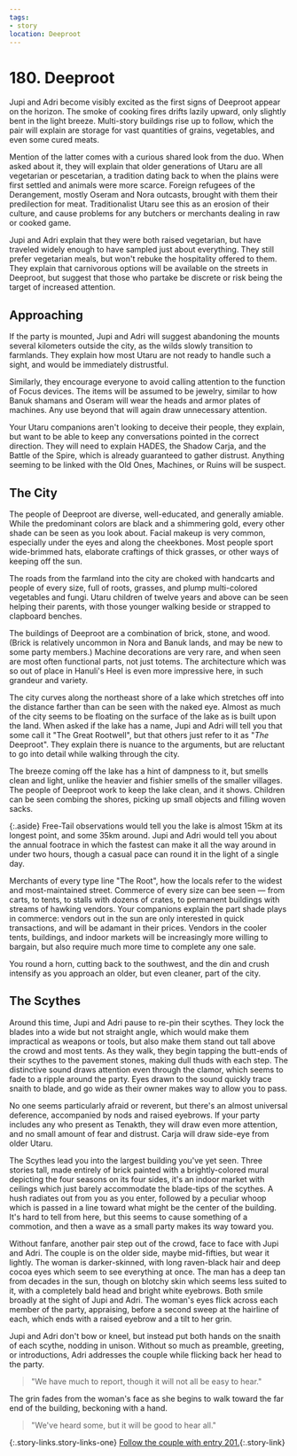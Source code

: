 ```yaml
---
tags:
- story
location: Deeproot
---
```


# 180. Deeproot

Jupi and Adri become visibly excited as the first signs of Deeproot appear on the horizon.
The smoke of cooking fires drifts lazily upward, only slightly bent in the light breeze.
Multi-story buildings rise up to follow, which the pair will explain are storage for vast quantities of grains, vegetables, and even some cured meats.

Mention of the latter comes with a curious shared look from the duo.
When asked about it, they will explain that older generations of Utaru are all vegetarian or pescetarian, a tradition dating back to when the plains were first settled and animals were more scarce.
Foreign refugees of the Derangement, mostly Oseram and Nora outcasts, brought with them their predilection for meat.
Traditionalist Utaru see this as an erosion of their culture, and cause problems for any butchers or merchants dealing in raw or cooked game.

Jupi and Adri explain that they were both raised vegetarian, but have traveled widely enough to have sampled just about everything.
They still prefer vegetarian meals, but won't rebuke the hospitality offered to them.
They explain that carnivorous options will be available on the streets in Deeproot, but suggest that those who partake be discrete or risk being the target of increased attention.

## Approaching

If the party is mounted, Jupi and Adri will suggest abandoning the mounts several kilometers outside the city, as the wilds slowly transition to farmlands.
They explain how most Utaru are not ready to handle such a sight, and would be immediately distrustful.

Similarly, they encourage everyone to avoid calling attention to the function of Focus devices.
The items will be assumed to be jewelry, similar to how Banuk shamans and Oseram will wear the heads and armor plates of machines.
Any use beyond that will again draw unnecessary attention.

Your Utaru companions aren't looking to deceive their people, they explain, but want to be able to keep any conversations pointed in the correct direction.
They will need to explain HADES, the Shadow Carja, and the Battle of the Spire, which is already guaranteed to gather distrust.
Anything seeming to be linked with the Old Ones, Machines, or Ruins will be suspect.

## The City

The people of Deeproot are diverse, well-educated, and generally amiable.
While the predominant colors are black and a shimmering gold, every other shade can be seen as you look about.
Facial makeup is very common, especially under the eyes and along the cheekbones.
Most people sport wide-brimmed hats, elaborate craftings of thick grasses, or other ways of keeping off the sun.

The roads from the farmland into the city are choked with handcarts and people of every size, full of roots, grasses, and plump multi-colored vegetables and fungi.
Utaru children of twelve years and above can be seen helping their parents, with those younger walking beside or strapped to clapboard benches.

The buildings of Deeproot are a combination of brick, stone, and wood.
(Brick is relatively uncommon in Nora and Banuk lands, and may be new to some party members.)
Machine decorations are very rare, and when seen are most often functional parts, not just totems.
The architecture which was so out of place in Hanuli's Heel is even more impressive here, in such grandeur and variety.

The city curves along the northeast shore of a lake which stretches off into the distance farther than can be seen with the naked eye.
Almost as much of the city seems to be floating on the surface of the lake as is built upon the land.
When asked if the lake has a name, Jupi and Adri will tell you that some call it "The Great Rootwell", but that others just refer to it as "_The_ Deeproot".
They explain there is nuance to the arguments, but are reluctant to go into detail while walking through the city.

The breeze coming off the lake has a hint of dampness to it, but smells clean and light, unlike the heavier and fishier smells of the smaller villages.
The people of Deeproot work to keep the lake clean, and it shows.
Children can be seen combing the shores, picking up small objects and filling woven sacks.

{:.aside}
Free-Tail observations would tell you the lake is almost 15km at its longest point, and some 35km around.
Jupi and Adri would tell you about the annual footrace in which the fastest can make it all the way around in under two hours, though a casual pace can round it in the light of a single day.

Merchants of every type line "The Root", how the locals refer to the widest and most-maintained street.
Commerce of every size can bee seen — from carts, to tents, to stalls with dozens of crates, to permanent buildings with streams of hawking vendors.
Your companions explain the part shade plays in commerce: vendors out in the sun are only interested in quick transactions, and will be adamant in their prices.
Vendors in the cooler tents, buildings, and indoor markets will be increasingly more willing to bargain, but also require much more time to complete any one sale.

You round a horn, cutting back to the southwest, and the din and crush intensify as you approach an older, but even cleaner, part of the city.

## The Scythes

Around this time, Jupi and Adri pause to re-pin their scythes.
They lock the blades into a wide but not straight angle, which would make them impractical as weapons or tools, 
but also make them stand out tall above the crowd and most tents.
As they walk, they begin tapping the butt-ends of their scythes to the pavement stones, making dull thuds with each step.
The distinctive sound draws attention even through the clamor, which seems to fade to a ripple around the party.
Eyes drawn to the sound quickly trace snaith to blade, and go wide as their owner makes way to allow you to pass.

No one seems particularly afraid or reverent, but there's an almost universal deference, accompanied by nods and raised eyebrows.
If your party includes any who present as Tenakth, they will draw even more attention, and no small amount of fear and distrust.
Carja will draw side-eye from older Utaru.

The Scythes lead you into the largest building you've yet seen.
Three stories tall, made entirely of brick painted with a brightly-colored mural depicting the four seasons on its four sides, it's an indoor market with ceilings which just barely accommodate the blade-tips of the scythes.
A hush radiates out from you as you enter, followed by a peculiar whoop which is passed in a line toward what might be the center of the building.
It's hard to tell from here, but this seems to cause something of a commotion, and then a wave as a small party makes its way toward you.

Without fanfare, another pair step out of the crowd, face to face with Jupi and Adri.
The couple is on the older side, maybe mid-fifties, but wear it lightly.
The woman is darker-skinned, with long raven-black hair and deep cocoa eyes which seem to see everything at once.
The man has a deep tan from decades in the sun, though on blotchy skin which seems less suited to it, with a completely bald head and bright white eyebrows.
Both smile broadly at the sight of Jupi and Adri.
The woman's eyes flick across each member of the party, appraising, before a second sweep at the hairline of each, which ends with a raised eyebrow and a tilt to her grin.

Jupi and Adri don't bow or kneel, but instead put both hands on the snaith of each scythe, nodding in unison.
Without so much as preamble, greeting, or introductions, Adri addresses the couple while flicking back her head to the party.

> "We have much to report, though it will not all be easy to hear."

The grin fades from the woman's face as she begins to walk toward the far end of the building, beckoning with a hand.

> "We've heard some, but it will be good to hear all."

{:.story-links.story-links-one}
[Follow the couple with entry 201.](181-executors.md){:.story-link}

